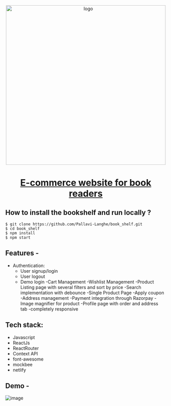 <div align="center">
  <img src="https://res.cloudinary.com/dv8400fc2/image/upload/v1695732180/E-commerce/bookshelf_tggh2z.png" width="500" alt="logo"/>
  
  # [E-commerce website for book readers](https://book-shelf-v1.vercel.app/)
    
</div>

## **How to install the bookshelf and run locally ?**

```
$ git clone https://github.com/Pallavi-Langhe/book_shelf.git
$ cd book_shelf
$ npm install
$ npm start
```

## **Features -**

- Authentication:
  - User signup/login
  - User logout
  - Demo login
-Cart Management
-Wishlist Management
-Product Listing page with several filters and sort by price
-Search implementation with debounce
-Single Product Page
-Apply coupon
-Address management
-Payment integration through Razorpay
-Image magnifier for product
-Profile page with order and address tab
-completely responsive


## **Tech stack:**
- Javascript
- ReactJs
- ReactRouter
- Context API
- font-awesome
- mockbee
- netlify


## **Demo -**
![image](https://github.com/Pallavi-Langhe/book_shelf/assets/91686147/e482e750-3f52-4cab-be09-f2dbb87b242a)
